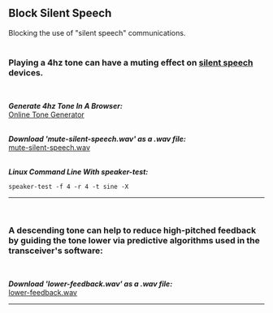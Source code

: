 

## Block Silent Speech
Blocking the use of "silent speech" communications.
<br>
<br>

### Playing a 4hz tone can have a muting effect on [silent speech](https://en.wikipedia.org/wiki/Subvocal_recognition) devices.

<br>

***Generate 4hz Tone In A Browser:***
<br>
<a href="https://www.szynalski.com/tone&amp;4,v0.5" target="_blank">Online Tone Generator</a>
<br>
<br>

***Download 'mute-silent-speech.wav' as a .wav file:***
<br>
<a href="https://github.com/amritabithi/Block-Silent-Speech/blob/main/mute-silent-speech.wav">mute-silent-speech.wav</a>
<br>
<br>

***Linux Command Line With speaker-test:***
<br>
```
speaker-test -f 4 -r 4 -t sine -X
```
<hr>
<br>

### A descending tone can help to reduce high-pitched feedback by guiding the tone lower via predictive algorithms used in the transceiver's software:
<br>

***Download 'lower-feedback.wav' as a .wav file:***
<br>
<a href="https://github.com/amritabithi/Block-Silent-Speech/blob/main/lower-feedback.wav" target="_blank">lower-feedback.wav</a>
<hr>
<br>
